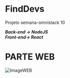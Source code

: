# FindDevs
Projeto semana-omnistack 10

<i><b>Back-end -> NodeJS</b></i><br>
<i><b>Front-end-> React</b></i>

# PARTE WEB 
![ImageWEB](https://user-images.githubusercontent.com/43860021/73029882-28ecd100-3e17-11ea-99c4-d6cda30ebe75.PNG)
